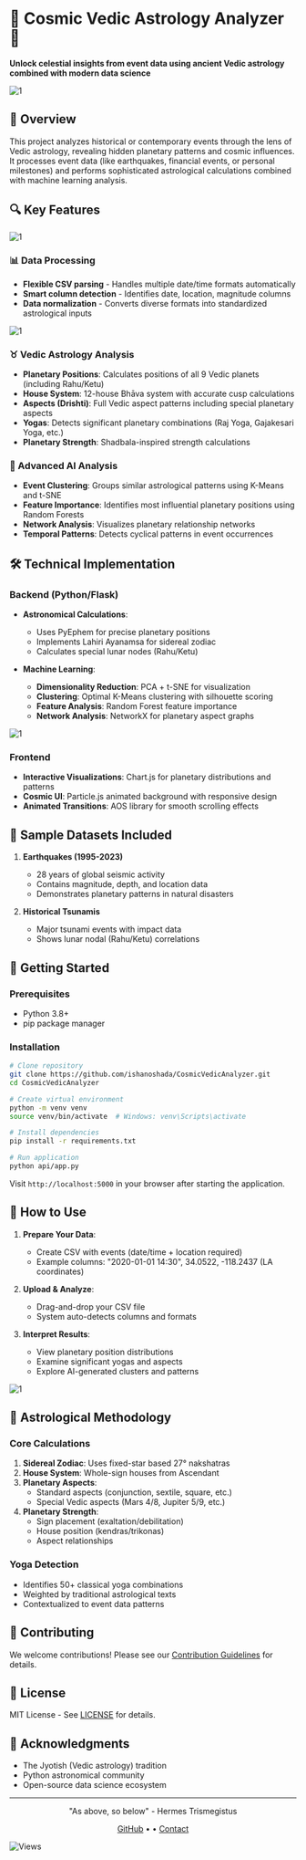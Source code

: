 # 🌌 Cosmic Vedic Astrology Analyzer 🌠

**Unlock celestial insights from event data using ancient Vedic astrology combined with modern data science**

![1](/api/static/1.png)
## 📌 Overview

This project analyzes historical or contemporary events through the lens of Vedic astrology, revealing hidden planetary patterns and cosmic influences. It processes event data (like earthquakes, financial events, or personal milestones) and performs sophisticated astrological calculations combined with machine learning analysis.

## 🔍 Key Features

![1](/api/static/5.png)
### 📊 Data Processing
- **Flexible CSV parsing** - Handles multiple date/time formats automatically
- **Smart column detection** - Identifies date, location, magnitude columns
- **Data normalization** - Converts diverse formats into standardized astrological inputs

![1](/api/static/2.png)
### ♉ Vedic Astrology Analysis
- **Planetary Positions**: Calculates positions of all 9 Vedic planets (including Rahu/Ketu)
- **House System**: 12-house Bhāva system with accurate cusp calculations
- **Aspects (Drishti)**: Full Vedic aspect patterns including special planetary aspects
- **Yogas**: Detects significant planetary combinations (Raj Yoga, Gajakesari Yoga, etc.)
- **Planetary Strength**: Shadbala-inspired strength calculations

### 🤖 Advanced AI Analysis
- **Event Clustering**: Groups similar astrological patterns using K-Means and t-SNE
- **Feature Importance**: Identifies most influential planetary positions using Random Forests
- **Network Analysis**: Visualizes planetary relationship networks
- **Temporal Patterns**: Detects cyclical patterns in event occurrences

## 🛠 Technical Implementation

### Backend (Python/Flask)
- **Astronomical Calculations**: 
  - Uses PyEphem for precise planetary positions
  - Implements Lahiri Ayanamsa for sidereal zodiac
  - Calculates special lunar nodes (Rahu/Ketu)

- **Machine Learning**:
  - **Dimensionality Reduction**: PCA + t-SNE for visualization
  - **Clustering**: Optimal K-Means clustering with silhouette scoring
  - **Feature Analysis**: Random Forest feature importance
  - **Network Analysis**: NetworkX for planetary aspect graphs

![1](/api/static/3.png)
### Frontend
- **Interactive Visualizations**: Chart.js for planetary distributions and patterns
- **Cosmic UI**: Particle.js animated background with responsive design
- **Animated Transitions**: AOS library for smooth scrolling effects

## 📂 Sample Datasets Included

1. **Earthquakes (1995-2023)**
   - 28 years of global seismic activity
   - Contains magnitude, depth, and location data
   - Demonstrates planetary patterns in natural disasters

2. **Historical Tsunamis**
   - Major tsunami events with impact data
   - Shows lunar nodal (Rahu/Ketu) correlations

## 🚀 Getting Started

### Prerequisites
- Python 3.8+
- pip package manager

### Installation
```bash
# Clone repository
git clone https://github.com/ishanoshada/CosmicVedicAnalyzer.git
cd CosmicVedicAnalyzer

# Create virtual environment
python -m venv venv
source venv/bin/activate  # Windows: venv\Scripts\activate

# Install dependencies
pip install -r requirements.txt

# Run application
python api/app.py
```

Visit `http://localhost:5000` in your browser after starting the application.

## 📝 How to Use

1. **Prepare Your Data**:
   - Create CSV with events (date/time + location required)
   - Example columns: "2020-01-01 14:30", 34.0522, -118.2437 (LA coordinates)

2. **Upload & Analyze**:
   - Drag-and-drop your CSV file
   - System auto-detects columns and formats

3. **Interpret Results**:
   - View planetary position distributions
   - Examine significant yogas and aspects
   - Explore AI-generated clusters and patterns


![1](/api/static/4.png)
## 🧠 Astrological Methodology

### Core Calculations
1. **Sidereal Zodiac**: Uses fixed-star based 27° nakshatras
2. **House System**: Whole-sign houses from Ascendant
3. **Planetary Aspects**:
   - Standard aspects (conjunction, sextile, square, etc.)
   - Special Vedic aspects (Mars 4/8, Jupiter 5/9, etc.)
4. **Planetary Strength**:
   - Sign placement (exaltation/debilitation)
   - House position (kendras/trikonas)
   - Aspect relationships

### Yoga Detection
- Identifies 50+ classical yoga combinations
- Weighted by traditional astrological texts
- Contextualized to event data patterns

## 🤝 Contributing

We welcome contributions! Please see our [Contribution Guidelines](CONTRIBUTING.md) for details.

## 📜 License

MIT License - See [LICENSE](LICENSE) for details.

## 🌟 Acknowledgments

- The Jyotish (Vedic astrology) tradition
- Python astronomical community
- Open-source data science ecosystem

---

<div align="center">
  <p>"As above, so below" - Hermes Trismegistus</p>
  <p>
    <a href="https://github.com/ishanoshada">GitHub</a> • 
 • 
    <a href="mailto:ic31908@gmail.com">Contact</a>
  </p>
</div>


![Views](https://dynamic-repo-badges.vercel.app/svg/count/6/Repository%20Views/astroana)